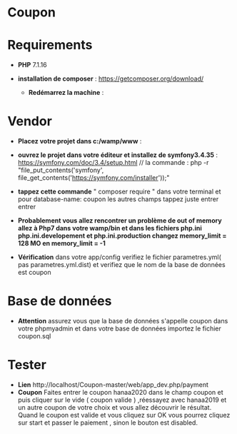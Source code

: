 

# Coupon
# Requirements
   * **PHP** 7.1.16
   
   * **installation de composer** :
    https://getcomposer.org/download/ 
     * **Redémarrez la machine** :
 # Vendor 
   * **Placez votre projet dans c:/wamp/www** :
   * **ouvrez le projet dans votre éditeur et installez de symfony3.4.35** :
    https://symfony.com/doc/3.4/setup.html // la commande : php -r "file_put_contents('symfony', file_get_contents('https://symfony.com/installer'));"

   * **tappez cette commande** " composer require " dans votre terminal et pour database-name: coupon les autres champs tappez juste entrer entrer
   * **Probablement vous allez rencontrer un problème de out of memory allez à Php7 dans votre wamp/bin et dans les fichiers php.ini php.ini.developement et php.ini.production changez memory_limit = 128 MO en memory_limit = -1** 
   * **Vérification** dans votre app/config verifiez le fichier parametres.yml( pas parametres.yml.dist)  et verifiez que le nom de la base de données est coupon
 # Base de données 
   * **Attention** assurez vous que la base de données s'appelle coupon dans votre phpmyadmin et dans votre base de données importez le fichier coupon.sql  
 # Tester
   * **Lien** http://localhost/Coupon-master/web/app_dev.php/payment
   * **Coupon** Faites entrer le coupon hanaa2020 dans le champ coupon et puis cliquer sur le vide ( coupon valide ) ,réessayez avec hanaa2019 et un autre coupon de votre choix et vous allez découvrir le résultat.
   Quand le coupon est valide et vous cliquez sur OK vous pourrez cliquez sur start et passer le paiement , sinon le bouton est disabled.
